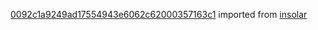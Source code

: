 [0092c1a9249ad17554943e6062c62000357163c1](https://github.com/insolar/insolar/commit/0092c1a9249ad17554943e6062c62000357163c1) imported from [insolar](https://github.com/insolar/insolar)

